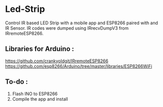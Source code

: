 # Led-Strip
Control IR based LED Strip with a mobile app and ESP8266 paired with and IR Sensor. IR codes were dumped using IRrecvDumpV3 from IRremoteESP8266.

## Libraries for Arduino :
https://github.com/crankyoldgit/IRremoteESP8266
https://github.com/esp8266/Arduino/tree/master/libraries/ESP8266WiFi

## To-do :
1. Flash INO to ESP8266
2. Compile the app and install
